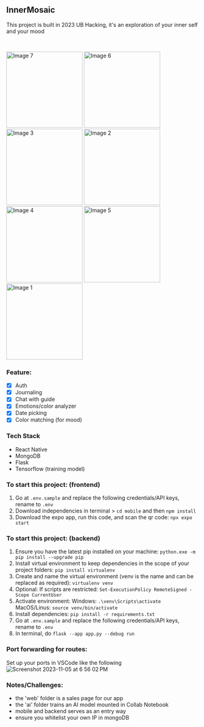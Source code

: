 ## InnerMosaic
This project is built in 2023 UB Hacking, it's an exploration of your inner self and your mood

<br>

<p align="left">
  <img src="https://github.com/bentan1020/innerMosaic/assets/73725152/0bc7c5fe-018e-4498-b569-3e0dc0509c6d" alt="Image 7" width="200" />
  <img src="https://github.com/bentan1020/innerMosaic/assets/73725152/3cc189fc-b7ef-41b5-a456-7c5ad1bc97cf" alt="Image 6" width="200" />
  <img src="https://github.com/bentan1020/innerMosaic/assets/73725152/372b92e4-dcfe-4de0-bf91-854b418a2839" alt="Image 3" width="200" />
  <img src="https://github.com/bentan1020/innerMosaic/assets/73725152/4245a8ec-6781-4185-9710-b2289eb9e5bd" alt="Image 2" width="200" />
  <img src="https://github.com/bentan1020/innerMosaic/assets/73725152/6bc7d5b5-e842-4c0e-9744-d9a2db3a3776" alt="Image 4" width="200" />
  <img src="https://github.com/bentan1020/innerMosaic/assets/73725152/4bf89e78-1009-4456-929c-bf53230bfe7d" alt="Image 5" width="200" />
  <img src="https://github.com/bentan1020/innerMosaic/assets/73725152/ba31b14d-bf0b-4004-a033-a810f0c8bf63" alt="Image 1" width="200" />
</p>


### Feature:
- [x] Auth
- [x] Journaling
- [x] Chat with guide
- [x] Emotions/color analyzer
- [x] Date picking
- [x] Color matching (for mood) 

### Tech Stack
- React Native
- MongoDB
- Flask
- Tensorflow (training model)

### To start this project: (frontend)
1. Go at `.env.sample` and replace the following credentials/API keys, rename to `.env`
2. Download independencies in terminal > `cd mobile` and then `npm install`
3. Download the expo app, run this code, and scan the qr code: `npx expo start`

### To start this project: (backend)
1. Ensure you have the latest pip installed on your machine:
```python.exe -m pip install --upgrade pip```
2. Install virtual environment to keep dependencies in the scope of your project folders:
```pip install virtualenv```
3. Create and name the virtual environment (venv is the name and can be replaced as required):
```virtualenv venv```
4. Optional: If scripts are restricted:
```Set-ExecutionPolicy RemoteSigned -Scope CurrentUser```
5. Activate environment:
Windows: ```.\venv\Scripts\activate ```
MacOS/Linus: ```source venv/bin/activate```
6. Install dependencies:
```pip install -r requirements.txt```
7. Go at `.env.sample` and replace the following credentials/API keys, rename to `.env`
8. In terminal, do `flask --app app.py --debug run`

### Port forwarding for routes:
Set up your ports in VSCode like the following
![Screenshot 2023-11-05 at 6 56 02 PM](https://github.com/bentan1020/innerMosaic/assets/73725152/3d892de2-532c-41cf-9742-7e3483a07204)

### Notes/Challenges:
- the 'web' folder is a sales page for our app
- the 'ai' folder trains an AI model mounted in Collab Notebook
- mobile and backend serves as an entry way
- ensure you whitelist your own IP in mongoDB
